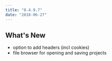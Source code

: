 ```yaml
---
title: "0.4.9.7"
date: "2018-06-27"
---
```


## What's New

- option to add headers (incl cookies)
- file browser for opening and saving projects